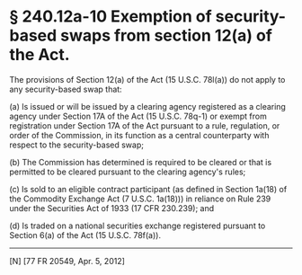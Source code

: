 # § 240.12a-10   Exemption of security-based swaps from section 12(a) of the Act.

The provisions of Section 12(a) of the Act (15 U.S.C. 78l(a)) do not apply to any security-based swap that:


(a) Is issued or will be issued by a clearing agency registered as a clearing agency under Section 17A of the Act (15 U.S.C. 78q-1) or exempt from registration under Section 17A of the Act pursuant to a rule, regulation, or order of the Commission, in its function as a central counterparty with respect to the security-based swap;


(b) The Commission has determined is required to be cleared or that is permitted to be cleared pursuant to the clearing agency's rules;


(c) Is sold to an eligible contract participant (as defined in Section 1a(18) of the Commodity Exchange Act (7 U.S.C. 1a(18))) in reliance on Rule 239 under the Securities Act of 1933 (17 CFR 230.239); and


(d) Is traded on a national securities exchange registered pursuant to Section 6(a) of the Act (15 U.S.C. 78f(a)).



---

[N] [77 FR 20549, Apr. 5, 2012]




